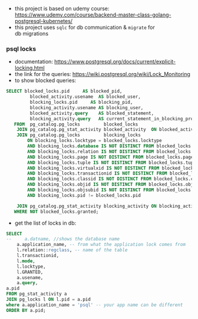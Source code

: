 - this project is based on udemy course: https://www.udemy.com/course/backend-master-class-golang-postgresql-kubernetes/
- this project uses ``sqlc`` for db communication & ``migrate`` for <br>
db migrations

### psql locks
- documentation: https://www.postgresql.org/docs/current/explicit-locking.html
- the link for the queries: https://wiki.postgresql.org/wiki/Lock_Monitoring
- to show blocked queries:
```sql
SELECT blocked_locks.pid     AS blocked_pid,
         blocked_activity.usename  AS blocked_user,
         blocking_locks.pid     AS blocking_pid,
         blocking_activity.usename AS blocking_user,
         blocked_activity.query    AS blocked_statement,
         blocking_activity.query   AS current_statement_in_blocking_process
   FROM  pg_catalog.pg_locks         blocked_locks
    JOIN pg_catalog.pg_stat_activity blocked_activity  ON blocked_activity.pid = blocked_locks.pid
    JOIN pg_catalog.pg_locks         blocking_locks 
        ON blocking_locks.locktype = blocked_locks.locktype
        AND blocking_locks.database IS NOT DISTINCT FROM blocked_locks.database
        AND blocking_locks.relation IS NOT DISTINCT FROM blocked_locks.relation
        AND blocking_locks.page IS NOT DISTINCT FROM blocked_locks.page
        AND blocking_locks.tuple IS NOT DISTINCT FROM blocked_locks.tuple
        AND blocking_locks.virtualxid IS NOT DISTINCT FROM blocked_locks.virtualxid
        AND blocking_locks.transactionid IS NOT DISTINCT FROM blocked_locks.transactionid
        AND blocking_locks.classid IS NOT DISTINCT FROM blocked_locks.classid
        AND blocking_locks.objid IS NOT DISTINCT FROM blocked_locks.objid
        AND blocking_locks.objsubid IS NOT DISTINCT FROM blocked_locks.objsubid
        AND blocking_locks.pid != blocked_locks.pid

    JOIN pg_catalog.pg_stat_activity blocking_activity ON blocking_activity.pid = blocking_locks.pid
   WHERE NOT blocked_locks.granted;
```
- get the list of locks in db:
```sql
SELECT 
--     a.datname, //shows the database name
    a.application_name, -- from what the application lock comes from
    l.relation::regclass, -- name of the table
    l.transactionid,
    l.mode,
    l.locktype,
    l.GRANTED,
    a.usename,
    a.query,
a.pid
FROM pg_stat_activity a
JOIN pg_locks l ON l.pid = a.pid
where a.application_name = 'psql' -- your app name can be different
ORDER BY a.pid;
```
